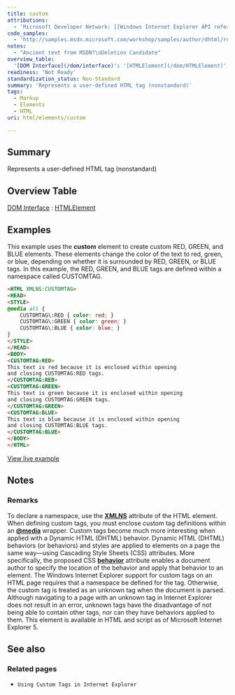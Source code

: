 ```yaml
---
title: custom
attributions:
  - 'Microsoft Developer Network: [[Windows Internet Explorer API reference](http://msdn.microsoft.com/en-us/library/ie/hh828809%28v=vs.85%29.aspx) Article]'
code_samples:
  - 'http://samples.msdn.microsoft.com/workshop/samples/author/dhtml/refs/custom.htm'
notes:
  - "Ancient text from MSDN?\nDeletion Candidate"
overview_table:
  '[DOM Interface](/dom/interface)': '[HTMLElement](/dom/HTMLElement)'
readiness: 'Not Ready'
standardization_status: Non-Standard
summary: 'Represents a user-defined HTML tag (nonstandard)'
tags:
  - Markup
  - Elements
  - HTML
uri: html/elements/custom

---
```

## Summary

Represents a user-defined HTML tag (nonstandard)

## Overview Table

[DOM Interface](/dom/interface)
:   [HTMLElement](/dom/HTMLElement)

## Examples

This example uses the **custom** element to create custom RED, GREEN, and BLUE elements. These elements change the color of the text to red, green, or blue, depending on whether it is surrounded by RED, GREEN, or BLUE tags. In this example, the RED, GREEN, and BLUE tags are defined within a namespace called CUSTOMTAG.

``` html
<HTML XMLNS:CUSTOMTAG>
<HEAD>
<STYLE>
@media all {
    CUSTOMTAG\:RED { color: red; }
    CUSTOMTAG\:GREEN { color: green; }
    CUSTOMTAG\:BLUE { color: blue; }
}
</STYLE>
</HEAD>
<BODY>
<CUSTOMTAG:RED>
This text is red because it is enclosed within opening
and closing CUSTOMTAG:RED tags.
</CUSTOMTAG:RED>
<CUSTOMTAG:GREEN>
This text is green because it is enclosed within opening
and closing CUSTOMTAG:GREEN tags.
</CUSTOMTAG:GREEN>
<CUSTOMTAG:BLUE>
This text is blue because it is enclosed within opening
and closing CUSTOMTAG:BLUE tags.
</CUSTOMTAG:BLUE>
</BODY>
</HTML>
```

[View live example](http://samples.msdn.microsoft.com/workshop/samples/author/dhtml/refs/custom.htm)

## Notes

### Remarks

To declare a namespace, use the [**XMLNS**](/apis/xhr/properties/XMLNS_attribute) attribute of the HTML element. When defining custom tags, you must enclose custom tag definitions within an [**@media**](/css/atrules/@media) wrapper. Custom tags become much more interesting when applied with a Dynamic HTML (DHTML) behavior. Dynamic HTML (DHTML) behaviors (or behaviors) and styles are applied to elements on a page the same way—using Cascading Style Sheets (CSS) attributes. More specifically, the proposed CSS [**behavior**](/css/media_queries/behavior) attribute enables a document author to specify the location of the behavior and apply that behavior to an element. The Windows Internet Explorer support for custom tags on an HTML page requires that a namespace be defined for the tag. Otherwise, the custom tag is treated as an unknown tag when the document is parsed. Although navigating to a page with an unknown tag in Internet Explorer does not result in an error, unknown tags have the disadvantage of not being able to contain other tags, nor can they have behaviors applied to them. This element is available in HTML and script as of Microsoft Internet Explorer 5.

## See also

### Related pages

-   `Using Custom Tags in Internet Explorer`

